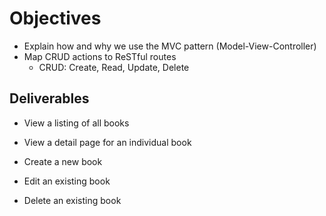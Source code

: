 # Objectives
- Explain how and why we use the MVC pattern (Model-View-Controller)
- Map CRUD actions to ReSTful routes
    - CRUD:  Create, Read, Update, Delete

## Deliverables

- View a listing of all books

- View a detail page for an individual book



- Create a new book

- Edit an existing book

- Delete an existing book